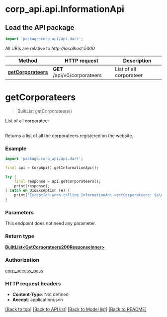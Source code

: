 # corp_api.api.InformationApi

## Load the API package
```dart
import 'package:corp_api/api.dart';
```

All URIs are relative to *http://localhost:5000*

Method | HTTP request | Description
------------- | ------------- | -------------
[**getCorporateers**](InformationApi.md#getcorporateers) | **GET** /api/v0/corporateers | List of all corporateer


# **getCorporateers**
> BuiltList<GetCorporateers200ResponseInner> getCorporateers()

List of all corporateer

<br/>Returns a list of all the corporateers registered on the website.<br/>

### Example
```dart
import 'package:corp_api/api.dart';

final api = CorpApi().getInformationApi();

try {
    final response = api.getCorporateers();
    print(response);
} catch on DioException (e) {
    print('Exception when calling InformationApi->getCorporateers: $e\n');
}
```

### Parameters
This endpoint does not need any parameter.

### Return type

[**BuiltList&lt;GetCorporateers200ResponseInner&gt;**](GetCorporateers200ResponseInner.md)

### Authorization

[corp_access_pass](../README.md#corp_access_pass)

### HTTP request headers

 - **Content-Type**: Not defined
 - **Accept**: application/json

[[Back to top]](#) [[Back to API list]](../README.md#documentation-for-api-endpoints) [[Back to Model list]](../README.md#documentation-for-models) [[Back to README]](../README.md)

